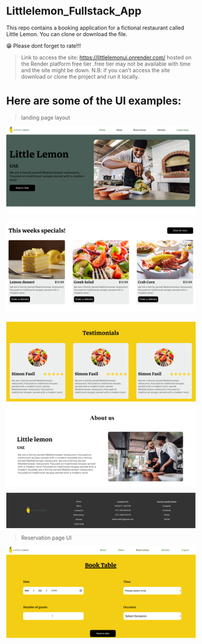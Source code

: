 # Littlelemon_Fullstack_App
This repo contains a booking application for a fictional restaurant called Little Lemon. You can clone or download the file.

😁 Please dont forget to rate!!!

> Link to access the site: https://littlelemonui.onrender.com/ hosted on the Render platform free tier .free tier may not be available with time and the site might be down.
> N.B: if you can't access the site download or clone the project and run it locally.

# Here are some of the UI examples:

> landing page layout

![Heading label](image.png)

![Menu tab](image-1.png)

![Testimonials tab](image-2.png)

![About us section](image-3.png)

![footer](image-4.png)

>Reservation page UI

![reservation page](image-5.png)